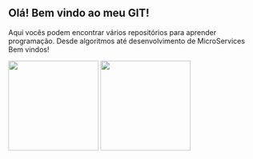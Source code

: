 ## Olá! Bem vindo ao meu GIT! 

Aqui vocês podem encontrar vários repositórios para aprender programação. Desde algoritmos até desenvolvimento de MicroServices
Bem vindos!
 <div>

  <img height="180em" src="https://github-readme-stats.vercel.app/api?username=professorisidro&show_icons=true&theme=dracula&include_all_commits=true&count_private=true"/>
  <img height="180em" src="https://github-readme-stats.vercel.app/api/top-langs/?username=professorisidro&layout=compact&langs_count=16&theme=dracula"/>
</div>
<!--
**professorisidro/professorisidro** is a ✨ _special_ ✨ repository because its `README.md` (this file) appears on your GitHub profile.

Here are some ideas to get you started:

- 🔭 I’m currently working on ...
- 🌱 I’m currently learning ...
- 👯 I’m looking to collaborate on ...
- 🤔 I’m looking for help with ...
- 💬 Ask me about ...
- 📫 How to reach me: ...
- 😄 Pronouns: ...
- ⚡ Fun fact: ...
-->
